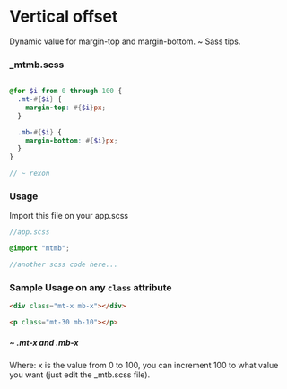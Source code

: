 # Vertical offset
Dynamic value for margin-top and margin-bottom. ~ Sass tips.

### _mtmb.scss

```scss

@for $i from 0 through 100 {
  .mt-#{$i} {
    margin-top: #{$i}px;
  }

  .mb-#{$i} {
    margin-bottom: #{$i}px;
  }
}

// ~ rexon
```

### Usage 
Import this file on your app.scss

```scss
//app.scss

@import "mtmb";

//another scss code here...
```

### Sample Usage on any `class` attribute

```html
<div class="mt-x mb-x"></div>

<p class="mt-30 mb-10"></p>

```
##### ~ .mt-x and .mb-x
Where: x is the value from 0 to 100, you can increment 100 to what value you want (just edit the _mtb.scss file).
